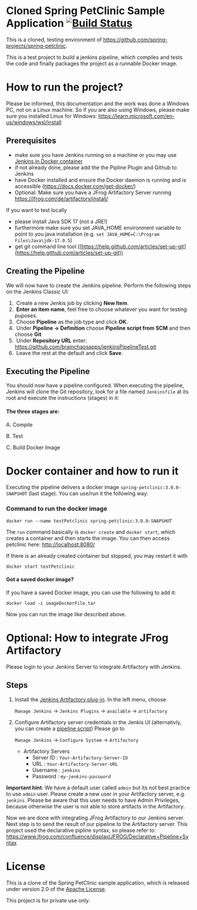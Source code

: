 # Cloned Spring PetClinic Sample Application [![Build Status](https://github.com/spring-projects/spring-petclinic/actions/workflows/maven-build.yml/badge.svg)](https://github.com/spring-projects/spring-petclinic/actions/workflows/maven-build.yml)

This is a cloned, testing environment of https://github.com/spring-projects/spring-petclinic.

This is a test project to build a jenkins pipeline, which compiles and tests the code and finally packages the project as a runnable Docker image.

# How to run the project?

Please be informed, this documentation and the work was done a Windows PC, not on a Linux machine. So if you are also using Windows, please make sure you installed Linux for Windows: https://learn.microsoft.com/en-us/windows/wsl/install


## Prerequisites

- make sure you have Jenkins running on a machine or you may use [Jenkins in Docker container](https://www.jenkins.io/doc/book/installing/docker/)
- if not already done, please add the the Pipline Plugin and Github to Jenkins
- have Docker installed and ensure the Docker daemon is running and is accessible (https://docs.docker.com/get-docker/)
- Optional: Make sure you have a JFrog Artifactory Server running
  https://jfrog.com/de/artifactory/install/

If you want to test locally
- please install Java SDK 17 (not a JRE!)
- furthermore make sure you set JAVA_HOME environment variable to point to you java installation (e.g. `set JAVA_HOME=C:\Program Files\Java\jdk-17.0.5`)
- get git command line tool ([https://help.github.com/articles/set-up-git](https://help.github.com/articles/set-up-git))

## Creating the Pipeline

We will now have to create the Jenkins pipeline. Perform the following steps on the Jenkins Classic UI:

1.  Create a new Jenkis job by clicking **New Item**.
2.  **Enter an item name**, feel free to choose whatever you want for testing puposes.
3.  Choose **Pipeline** as the job type and click **OK**.
4.  Under **Pipeline -> Definition** choose **Pipeline script from SCM** and then choose **Git**
6.  Under **Repository URL** enter: https://github.com/brainchaosapps/jenkinsPipelineTest.git
7.  Leave the rest at the default and click **Save**.

## Executing the Pipeline

You should now have a pipeline configured. When executing the pipeline, Jenkins will clone the Git repository, look for a file named `Jenkinsfile` at its root and execute the instructions (stages) in it:

#### The three stages are:

A. Compile

B. Test

C. Build Docker Image
  
# Docker container and how to run it

Executing the pipeline delivers a docker image `spring-petclinic:3.0.0-SNAPSHOT` (last stage). You can use/run it the following way:

### Command to run the docker image
```
docker run --name testPetclinic spring-petclinic:3.0.0-SNAPSHOT
```

The `run` command basically is `docker create` and `docker start`, which creates a container and then starts the image. You can then access petclinic here: [http://localhost:8080/](http://localhost:8080/)

If there is an already created container but stopped, you may restart it with

```
docker start testPetclinic
```

#### Got a saved docker image?

If you have a saved Docker image, you can use the following to add it:

```
docker load -i imageDockerFile.tar
```

Now you can run the image like described above.

  


# Optional: How to integrate JFrog Artifactory

Please login to your Jenkins Server to integrate Artifactory with Jenkins.

## Steps

1. Install the [Jenkins Artifactory plug-in](https://plugins.jenkins.io/artifactory/). In the left menu, choose:

	`Manage Jenkins` -> `Jenkins Plugins` -> `available` -> `artifactory`

2. Configure Artifactory server credentials in the Jenkis UI (alternativly, you can create a [pipeline script](https://www.jfrog.com/confluence/display/JFROG/Declarative+Pipeline+Syntax))
   Please go to
   
   `Manage Jenkins` -> `Configure System` -> `Artifactory`
   
   - Artifactory Servers
      - Server ID : `Your-Artifactory-Server-ID`
      - URL : `Your-Artifactory-Server-URL`
      - Username : `jenkins`
      - Password : *`my-jenkins-password`*
    
**Important hint**: We have a default user called `admin` but its not best practice to use `admin` user. Please create a new user in your Artifactory server, e.g. `jenkins`. Please be aware that this user needs to have Admin Privileges, because otherwise the user is not able to store artifacts in the Artifactory.

Now we are done with integrating JFrog Artifactory to our Jenkins server. Next step is to send the result of our pipeline to the Artifactory server. This project used the declarative pipline syntax, so please refer to: https://www.jfrog.com/confluence/display/JFROG/Declarative+Pipeline+Syntax

# License

This is a clone of the Spring PetClinic sample application, which is released under version 2.0 of the [Apache License](https://www.apache.org/licenses/LICENSE-2.0).

  

This project is for private use only.